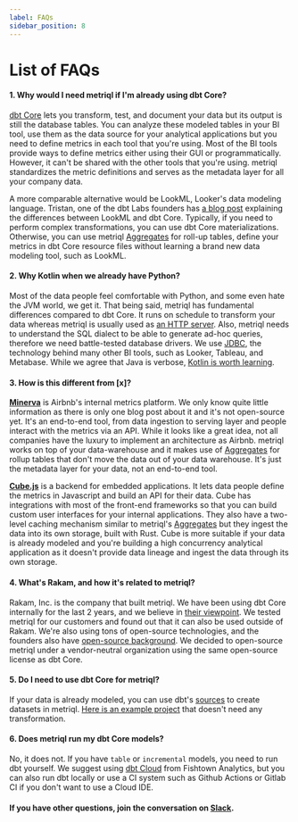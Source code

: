 ```yaml
---
label: FAQs
sidebar_position: 8
---
```


# List of FAQs

#### 1. Why would I need metriql if I'm already using dbt Core?

[dbt Core](https://www.getdbt.com) lets you transform, test, and document your data but its output is still the database tables. You can analyze these modeled tables in your BI tool, use them as the data source for your analytical applications but you need to define metrics in each tool that you're using. Most of the BI tools provide ways to define metrics either using their GUI or programmatically. However, it can't be shared with the other tools that you're using. metriql standardizes the metric definitions and serves as the metadata layer for all your company data. 

A more comparable alternative would be LookML, Looker's data modeling language. Tristan, one of the dbt Labs founders has [a blog post](https://blog.getdbt.com/-how-do-you-decide-what-to-model-in-dbt-vs-lookml--/) explaining the differences between LookML and dbt Core. Typically, if you need to perform complex transformations, you can use dbt Core materializations. Otherwise, you can use metriql [Aggregates](/introduction/aggregates) for roll-up tables, define your metrics in dbt Core resource files without learning a brand new data modeling tool, such as LookML.

#### 2. Why Kotlin when we already have Python?

Most of the data people feel comfortable with Python, and some even hate the JVM world, we get it. That being said, metriql has fundamental differences compared to dbt Core. It runs on schedule to transform your data whereas metriql is usually used as [an HTTP server](/rest-api). Also, metriql needs to understand the SQL dialect to be able to generate ad-hoc queries, therefore we need battle-tested database drivers. We use [JDBC](https://en.wikipedia.org/wiki/Java_Database_Connectivity), the technology behind many other BI tools, such as Looker, Tableau, and Metabase. While we agree that Java is verbose, [Kotlin is worth learning](https://github.com/Khan/kotlin-for-python-developers).

#### 3. How is this different from [x]?

[<b>Minerva</b>](https://medium.com/airbnb-engineering/how-airbnb-achieved-metric-consistency-at-scale-f23cc53dea70) is Airbnb's internal metrics platform. We only know quite little information as there is only one blog post about it and it's not open-source yet. It's an end-to-end tool, from data ingestion to serving layer and people interact with the metrics via an API. While it looks like a great idea, not all companies have the luxury to implement an architecture as Airbnb. metriql works on top of your data-warehouse and it makes use of [Aggregates](/introduction/aggregates) for rollup tables that don't move the data out of your data warehouse. It's just the metadata layer for your data, not an end-to-end tool. 

[<b>Cube.js</b>](http://cube.dev) is a backend for embedded applications. It lets data people define the metrics in Javascript and build an API for their data. Cube has integrations with most of the front-end frameworks so that you can build custom user interfaces for your internal applications. They also have a two-level caching mechanism similar to metriql's [Aggregates](/introduction/aggregates) but they ingest the data into its own storage, built with Rust. Cube is more suitable if your data is already modeled and you're building a high concurrency analytical application as it doesn't provide data lineage and ingest the data through its own storage. 

#### 4. What's Rakam, and how it's related to metriql?

Rakam, Inc. is the company that built metriql. We have been using dbt Core internally for the last 2 years, and we believe in [their viewpoint](https://docs.getdbt.com/docs/about/viewpoint). We tested metriql for our customers and found out that it can also be used outside of Rakam. We're also using tons of open-source technologies, and the founders also have [open-source background](https://github.com/rakam-io/rakam-api). We decided to open-source metriql under a vendor-neutral organization using the same open-source license as dbt Core.

#### 5. Do I need to use dbt Core for metriql?

If your data is already modeled, you can use dbt's [sources](https://docs.getdbt.com/docs/building-a-dbt-project/using-sources) to create datasets in metriql. [Here is an example project](https://github.com/rakam-recipes/tenjin) that doesn't need any transformation.

#### 6. Does metriql run my dbt Core models?

No, it does not. If you have `table` or `incremental` models, you need to run dbt yourself. We suggest using [dbt Cloud](https://cloud.getdbt.com/) from Fishtown Analytics, but you can also run dbt locally or use a CI system such as Github Actions or Gitlab CI if you don't want to use a Cloud IDE.

#### If you have other questions, join the conversation on [Slack](https://join.slack.com/t/metriql/shared_invite/zt-tz1nzvyd-ker8LGcBQmzrwvfAkFO1qQ).
